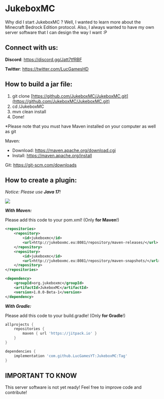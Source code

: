 # JukeboxMC
Why did I start JukeboxMC ?
Well, I wanted to learn more about the Minecraft Bedrock Edition protocol. Also, I always wanted to have my own server software that I can design the way I want :P

## Connect with us:
__Discord__: https://discord.gg/Jatt7tfRBF

__Twitter__: https://twitter.com/LucGamesHD

## How to build a jar file:
1. git clone [https://github.com/JukeboxMC/JukeboxMC.git](https://github.com/JukeboxMC/JukeboxMC.git)
2. cd /JukeboxMC
3. mvn clean install
4. Done!

*Please note that you must have Maven installed on your computer as well as git

Maven:
- Download: https://maven.apache.org/download.cgi
- Install: https://maven.apache.org/install

Git: https://git-scm.com/downloads

## How to create a plugin:

_Notice: Please use **Java 17**!_

[![](https://jitpack.io/v/JukeboxMC/JukeboxMC.svg)](https://jitpack.io/#JukeboxMC/JukeboxMC)

**_With Maven:_**

Please add this code to your pom.xml! (Only **for Maven**!)

```xml
<repositories>
    <repository>
        <id>jukeboxmc</id>
        <url>http://jukeboxmc.eu:8081/repository/maven-releases/</url>
    </repository>
    <repository>
        <id>jukeboxmc</id>
        <url>http://jukeboxmc.eu:8081/repository/maven-snapshots/</url>
    </repository>
</repositories>

<dependency>
    <groupId>org.jukeboxmc</groupId>
    <artifactId>JukeboxMC</artifactId>
    <version>1.0.0-Beta-1</version>
</dependency>
```
**_With Gradle:_**

Please add this code to your build.gradle! (Only **for Gradle**!)

```groovy
allprojects {
    repositories {
        maven { url 'https://jitpack.io' }
    }
}

dependencies {
    implementation 'com.github.LucGamesYT:JukeboxMC:Tag'
}
```

## IMPORTANT TO KNOW
This server software is not yet ready! Feel free to improve code and contribute!
